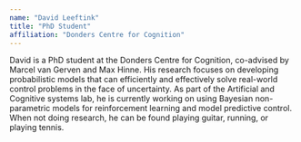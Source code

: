 ```yaml
---
name: "David Leeftink"
title: "PhD Student"
affiliation: "Donders Centre for Cognition"
---
```

David is a PhD student at the Donders Centre for Cognition, co-advised by Marcel van Gerven and Max Hinne. His research focuses on developing probabilistic models that can efficiently and effectively solve real-world control problems in the face of uncertainty. As part of the Artificial and Cognitive systems lab, he is currently working on using Bayesian non-parametric models for reinforcement learning and model predictive control. When not doing research, he can be found playing guitar, running, or playing tennis.